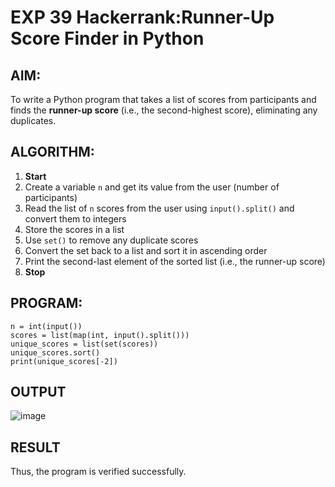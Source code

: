 # EXP 39 Hackerrank:Runner-Up Score Finder in Python

##  AIM:
To write a Python program that takes a list of scores from participants and finds the **runner-up score** (i.e., the second-highest score), eliminating any duplicates.


##  ALGORITHM:

1. **Start**
2. Create a variable `n` and get its value from the user (number of participants)
3. Read the list of `n` scores from the user using `input().split()` and convert them to integers
4. Store the scores in a list
5. Use `set()` to remove any duplicate scores
6. Convert the set back to a list and sort it in ascending order
7. Print the second-last element of the sorted list (i.e., the runner-up score)
8. **Stop**



##  PROGRAM:

```
n = int(input())
scores = list(map(int, input().split()))
unique_scores = list(set(scores))
unique_scores.sort()
print(unique_scores[-2])
```

## OUTPUT
![image](https://github.com/user-attachments/assets/668d58c8-8a9a-4eab-bfaa-f030ed3aacd3)

## RESULT
Thus, the program is verified successfully.
